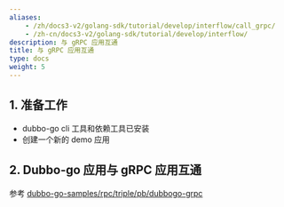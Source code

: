 ```yaml
---
aliases:
    - /zh/docs3-v2/golang-sdk/tutorial/develop/interflow/call_grpc/
    - /zh-cn/docs3-v2/golang-sdk/tutorial/develop/interflow/
description: 与 gRPC 应用互通
title: 与 gRPC 应用互通
type: docs
weight: 5
---
```






## 1. 准备工作

- dubbo-go cli 工具和依赖工具已安装
- 创建一个新的 demo 应用

## 2. Dubbo-go 应用与 gRPC 应用互通

参考 [dubbo-go-samples/rpc/triple/pb/dubbogo-grpc](https://github.com/apache/dubbo-go-samples/tree/master/rpc/triple/pb/dubbogo-grpc)